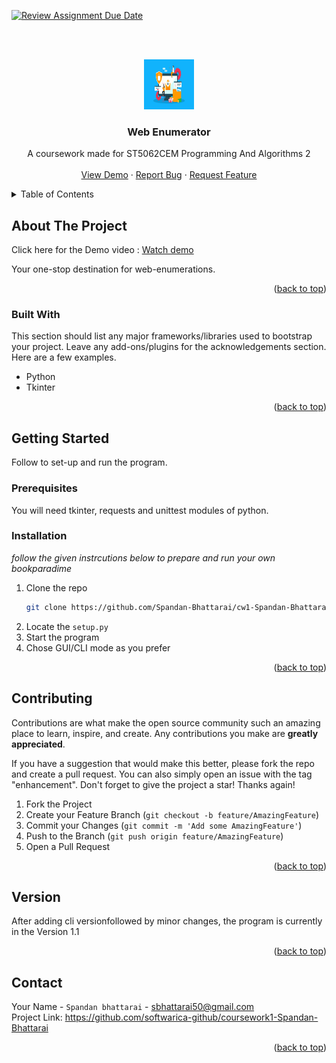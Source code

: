 [![Review Assignment Due Date](https://classroom.github.com/assets/deadline-readme-button-24ddc0f5d75046c5622901739e7c5dd533143b0c8e959d652212380cedb1ea36.svg)](https://classroom.github.com/a/lVxETvbV)

﻿
<a name="readme-top"></a>

<!-- PROJECT LOGO -->
<br />
<div align="center">
  <a href="https://github.com/Spandan-Bhattarai/cw1-Spandan-Bhattarai">
    <img src="image.png" alt="Logo" width="80" height="80">
  </a>

  <h3 align="center">Web Enumerator</h3>

  <p align="center">
    A coursework made for ST5062CEM Programming And Algorithms 2
    <br />
    <br />
    <a href="https://www.youtube.com/watch?v=9n3LZOr6xwE">View Demo</a>
    ·
    <a href="https://github.com/softwarica-github/coursework1-Spandan-Bhattarai/issues">Report Bug</a>
    ·
    <a href="https://github.com/softwarica-github/coursework1-Spandan-Bhattarai/issues">Request Feature</a>
  </p>
</div>



<!-- TABLE OF CONTENTS -->
<details>
  <summary>Table of Contents</summary>
  <ol>
    <li>
      <a href="#about-the-project">About The Project</a>
      <ul>
        <li><a href="#built-with">Built With</a></li>
      </ul>
    </li>
    <li>
      <a href="#getting-started">Getting Started</a>
      <ul>
        <li><a href="#prerequisites">Prerequisites</a></li>
        <li><a href="#installation">Installation</a></li>
      </ul>
    </li>
    <li><a href="#contributing">Contributing</a></li>
    <li><a href="#version">Version</a></li>
    <li><a href="#contact">Contact</a></li>
  </ol>
</details>



<!-- ABOUT THE PROJECT -->
## About The Project

Click here for the Demo video : <a href="https://www.youtube.com/watch?v=9n3LZOr6xwE" target="_blank"> Watch demo</a>

Your one-stop destination for web-enumerations.

<p align="right">(<a href="#readme-top">back to top</a>)</p>



### Built With

This section should list any major frameworks/libraries used to bootstrap your project. Leave any add-ons/plugins for the acknowledgements section. Here are a few examples.

* Python
* Tkinter

<p align="right">(<a href="#readme-top">back to top</a>)</p>



<!-- GETTING STARTED -->
## Getting Started

Follow to set-up and run the program.

### Prerequisites

You will need tkinter, requests and unittest modules of python.

### Installation

_follow the given instrcutions below to prepare and run your own bookparadime_

1. Clone the repo
   ```sh
   git clone https://github.com/Spandan-Bhattarai/cw1-Spandan-Bhattarai.git
   ```
2. Locate the `setup.py`
3. Start the program
4. Chose GUI/CLI mode as you prefer

<p align="right">(<a href="#readme-top">back to top</a>)</p>



<!-- CONTRIBUTING -->
## Contributing

Contributions are what make the open source community such an amazing place to learn, inspire, and create. Any contributions you make are **greatly appreciated**.

If you have a suggestion that would make this better, please fork the repo and create a pull request. You can also simply open an issue with the tag "enhancement".
Don't forget to give the project a star! Thanks again!

1. Fork the Project
2. Create your Feature Branch (`git checkout -b feature/AmazingFeature`)
3. Commit your Changes (`git commit -m 'Add some AmazingFeature'`)
4. Push to the Branch (`git push origin feature/AmazingFeature`)
5. Open a Pull Request

<p align="right">(<a href="#readme-top">back to top</a>)</p>



<!-- Version -->
## Version

After adding cli versionfollowed by minor changes, the program is currently in the Version 1.1

<p align="right">(<a href="#readme-top">back to top</a>)</p>



<!-- CONTACT -->
## Contact

Your Name -    `Spandan bhattarai` - sbhattarai50@gmail.com<br>
Project Link: https://github.com/softwarica-github/coursework1-Spandan-Bhattarai

<p align="right">(<a href="#readme-top">back to top</a>)</p>
